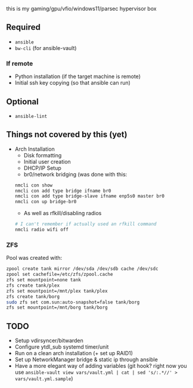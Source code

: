 this is my gaming/gpu/vfio/windows11/parsec hypervisor box

## Required

+ `ansible`
+ `bw-cli` (for ansible-vault)

### If remote

+ Python installation (if the target machine is remote)
+ Initial ssh key copying (so that ansible can run)

## Optional

+ `ansible-lint`
 
## Things not covered by this (yet)

+ Arch Installation
    + Disk formatting
    + Initial user creation
    + DHCP/IP Setup
    + br0/network bridging (was done with this:
    ```bash
    nmcli con show
    nmcli con add type bridge ifname br0
    nmcli con add type bridge-slave ifname enp5s0 master br0
    nmcli con up bridge-br0
    ```
    + As well as rfkill/disabling radios
    ```bash
    # I can't remember if actually used an rfkill command
    nmcli radio wifi off
    ```
### ZFS

Pool was created with:

```bash
zpool create tank mirror /dev/sda /dev/sdb cache /dev/sdc
zpool set cachefile=/etc/zfs/zpool.cache
zfs set mountpoint=none tank 
zfs create tank/plex
zfs set mountpoint=/mnt/plex tank/plex
zfs create tank/borg
sudo zfs set com.sun:auto-snapshot=false tank/borg
zfs set mountpoint=/mnt/borg tank/borg
```

## TODO

+ Setup vdirsyncer/bitwarden
+ Configure ytdl_sub systemd timer/unit
+ Run on a clean arch installation (+ set up RAID1)
+ Set up NetworkManager bridge & static ip through ansible
+ Have a more elegant way of adding variables  (git hook? right now you use `ansible-vault view vars/vault.yml | cat | sed 's/:.*//' > vars/vault.yml.sample`)
